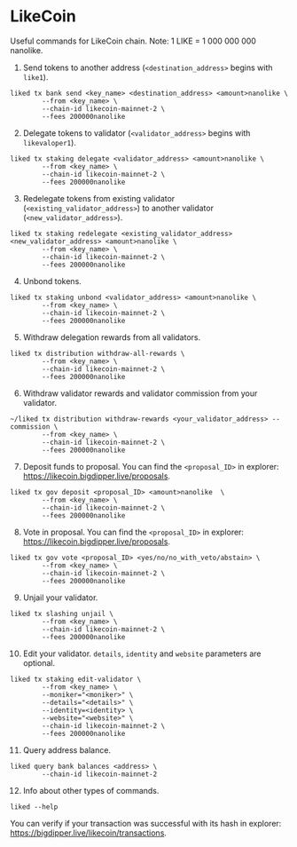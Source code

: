 # LikeCoin
Useful commands for LikeCoin chain. Note: 1 LIKE = 1 000 000 000 nanolike.

1. Send tokens to another address (``<destination_address>`` begins with ``like1``).
```
liked tx bank send <key_name> <destination_address> <amount>nanolike \
        --from <key_name> \
        --chain-id likecoin-mainnet-2 \
        --fees 200000nanolike
```
2. Delegate tokens to validator (``<validator_address>`` begins with ``likevaloper1``).
```
liked tx staking delegate <validator_address> <amount>nanolike \
        --from <key_name> \
        --chain-id likecoin-mainnet-2 \
        --fees 200000nanolike
```
3. Redelegate tokens from existing validator (``<existing_validator_address>``) to another validator (``<new_validator_address>``).
```
liked tx staking redelegate <existing_validator_address> <new_validator_address> <amount>nanolike \
        --from <key_name> \
        --chain-id likecoin-mainnet-2 \
        --fees 200000nanolike
```
4. Unbond tokens.
```
liked tx staking unbond <validator_address> <amount>nanolike \
        --from <key_name> \
        --chain-id likecoin-mainnet-2 \
        --fees 200000nanolike
```
5. Withdraw delegation rewards from all validators.
```
liked tx distribution withdraw-all-rewards \
        --from <key_name> \
        --chain-id likecoin-mainnet-2 \
        --fees 200000nanolike
```
6. Withdraw validator rewards and validator commission from your validator.
```
~/liked tx distribution withdraw-rewards <your_validator_address> --commission \
        --from <key_name> \
        --chain-id likecoin-mainnet-2 \
        --fees 200000nanolike
```
7. Deposit funds to proposal. You can find the ``<proposal_ID>`` in explorer: https://likecoin.bigdipper.live/proposals.
```
liked tx gov deposit <proposal_ID> <amount>nanolike  \
        --from <key_name> \
        --chain-id likecoin-mainnet-2 \
        --fees 200000nanolike
```
8. Vote in proposal. You can find the ``<proposal_ID>`` in explorer: https://likecoin.bigdipper.live/proposals.
```
liked tx gov vote <proposal_ID> <yes/no/no_with_veto/abstain> \
        --from <key_name> \
        --chain-id likecoin-mainnet-2 \
        --fees 200000nanolike
```
9. Unjail your validator.
```
liked tx slashing unjail \
        --from <key_name> \
        --chain-id likecoin-mainnet-2 \
        --fees 200000nanolike
```
10. Edit your validator. ``details``, ``identity`` and ``website`` parameters are optional.
```
liked tx staking edit-validator \
        --from <key_name> \
        --moniker="<moniker>" \
        --details="<details>" \
        --identity=<identity> \
        --website="<website>" \
        --chain-id likecoin-mainnet-2 \
        --fees 200000nanolike
```
11. Query address balance.
```
liked query bank balances <address> \
        --chain-id likecoin-mainnet-2
```
12. Info about other types of commands.
```
liked --help
```
You can verify if your transaction was successful with its hash in explorer: https://bigdipper.live/likecoin/transactions.
